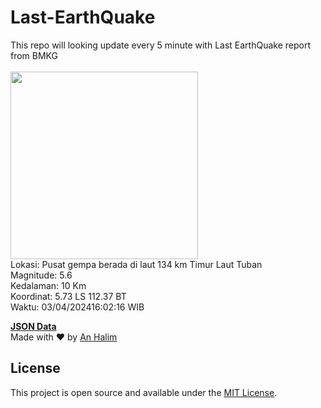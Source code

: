 # Last-EarthQuake
This repo will looking update every 5 minute with Last EarthQuake report from BMKG
<br>
<br>
<img src="https://static.bmkg.go.id/20240403160216.mmi.jpg" width="300"/>
<br>
Lokasi: Pusat gempa berada di laut 134 km Timur Laut Tuban <br>
Magnitude: 5.6 <br>
Kedalaman: 10 Km <br>
Koordinat: 5.73 LS 112.37 BT <br>
Waktu: 03/04/202416:02:16 WIB <br>

<a href="./data/data.json">**JSON Data**</a>
<br>
Made with ❤️ by <a href="https://github.com/an-halim">An Halim</a>
## License

This project is open source and available under the [MIT License](LICENSE).
